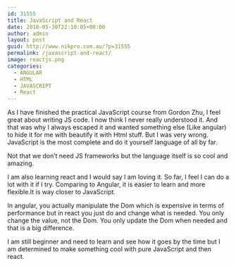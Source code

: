 ```yaml
---
id: 31555
title: JavaScript and React
date: 2018-05-30T22:10:05+00:00
author: admin
layout: post
guid: http://www.nikpro.com.au/?p=31555
permalink: /javascript-and-react/
image: reactjs.png
categories:
  - ANGULAR
  - HTML
  - JAVASCRIPT
  - React
---
```


As I have finished the practical JavaScript course from Gordon Zhu, I feel great about writing JS code. I now think I never really understood it. And that was why I always escaped it and wanted something else (Like angular) to hide it for me with beautify it with Html stuff. But I was very wrong. JavaScript is the most complete and do it yourself language of all by far.

Not that we don&#8217;t need JS frameworks but the language itself is so cool and amazing.

I am also learning react and I would say I am loving it. So far, I feel I can do a lot with it if I try. Comparing to Angular, it is easier to learn and more flexible.It is way closer to JavaScript.

In angular, you actually manipulate the Dom which is expensive in terms of performance but in react you just do and change what is needed. You only change the value, not the Dom. You only update the Dom when needed and that is a big difference.

I am still beginner and need to learn and see how it goes by the time but I am determined to make something cool with pure JavaScript and then react.
